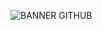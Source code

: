 ![BANNER GITHUB](https://github.com/albertomfdev/albertomfdev/assets/109974183/66c339a6-ee1d-4b9b-a86d-86f9a990ef12)

